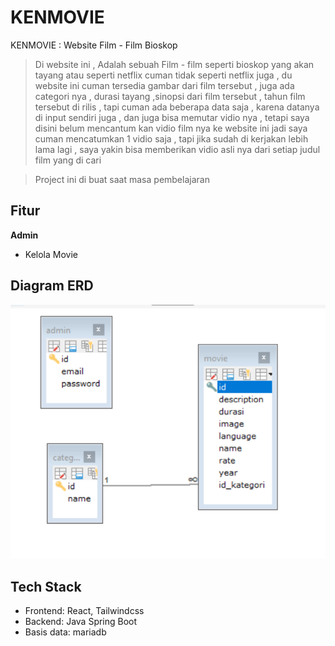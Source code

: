 # KENMOVIE

KENMOVIE : Website Film - Film Bioskop

> Di website ini , Adalah sebuah Film - film seperti bioskop yang akan tayang atau seperti netflix cuman tidak seperti netflix juga , du website ini cuman tersedia gambar dari film tersebut , juga ada categori nya , durasi tayang ,sinopsi dari film tersebut , tahun film tersebut di rilis , tapi cuman ada beberapa data saja , karena datanya di input sendiri juga , dan juga bisa memutar vidio nya , tetapi saya disini belum mencantum kan vidio film nya ke website ini jadi saya cuman mencatumkan 1 vidio saja , tapi jika sudah di kerjakan lebih lama lagi , saya yakin bisa memberikan vidio asli nya dari setiap judul film yang di cari 

> Project ini di buat saat masa pembelajaran


## Fitur

**Admin**

 - Kelola Movie

## Diagram ERD

![Diagram KENMOVIE](DiagramErd.png)

## Tech Stack

- Frontend: React, Tailwindcss
- Backend: Java Spring Boot
- Basis data: mariadb

